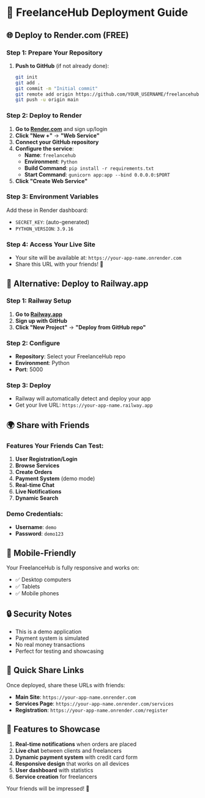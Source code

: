 # 🚀 FreelanceHub Deployment Guide

## 🌐 Deploy to Render.com (FREE)

### Step 1: Prepare Your Repository
1. **Push to GitHub** (if not already done):
   ```bash
   git init
   git add .
   git commit -m "Initial commit"
   git remote add origin https://github.com/YOUR_USERNAME/freelancehub.git
   git push -u origin main
   ```

### Step 2: Deploy to Render
1. **Go to [Render.com](https://render.com)** and sign up/login
2. **Click "New +"** → **"Web Service"**
3. **Connect your GitHub repository**
4. **Configure the service**:
   - **Name**: `freelancehub`
   - **Environment**: `Python`
   - **Build Command**: `pip install -r requirements.txt`
   - **Start Command**: `gunicorn app:app --bind 0.0.0.0:$PORT`
5. **Click "Create Web Service"**

### Step 3: Environment Variables
Add these in Render dashboard:
- `SECRET_KEY`: (auto-generated)
- `PYTHON_VERSION`: `3.9.16`

### Step 4: Access Your Live Site
- Your site will be available at: `https://your-app-name.onrender.com`
- Share this URL with your friends! 🎉

## 🔧 Alternative: Deploy to Railway.app

### Step 1: Railway Setup
1. **Go to [Railway.app](https://railway.app)**
2. **Sign up with GitHub**
3. **Click "New Project"** → **"Deploy from GitHub repo"**

### Step 2: Configure
- **Repository**: Select your FreelanceHub repo
- **Environment**: Python
- **Port**: 5000

### Step 3: Deploy
- Railway will automatically detect and deploy your app
- Get your live URL: `https://your-app-name.railway.app`

## 🌍 Share with Friends

### Features Your Friends Can Test:
1. **User Registration/Login**
2. **Browse Services**
3. **Create Orders**
4. **Payment System** (demo mode)
5. **Real-time Chat**
6. **Live Notifications**
7. **Dynamic Search**

### Demo Credentials:
- **Username**: `demo`
- **Password**: `demo123`

## 📱 Mobile-Friendly
Your FreelanceHub is fully responsive and works on:
- ✅ Desktop computers
- ✅ Tablets
- ✅ Mobile phones

## 🔒 Security Notes
- This is a demo application
- Payment system is simulated
- No real money transactions
- Perfect for testing and showcasing

## 🎯 Quick Share Links
Once deployed, share these URLs with friends:
- **Main Site**: `https://your-app-name.onrender.com`
- **Services Page**: `https://your-app-name.onrender.com/services`
- **Registration**: `https://your-app-name.onrender.com/register`

## 🚀 Features to Showcase
1. **Real-time notifications** when orders are placed
2. **Live chat** between clients and freelancers
3. **Dynamic payment system** with credit card form
4. **Responsive design** that works on all devices
5. **User dashboard** with statistics
6. **Service creation** for freelancers

Your friends will be impressed! 🎊 